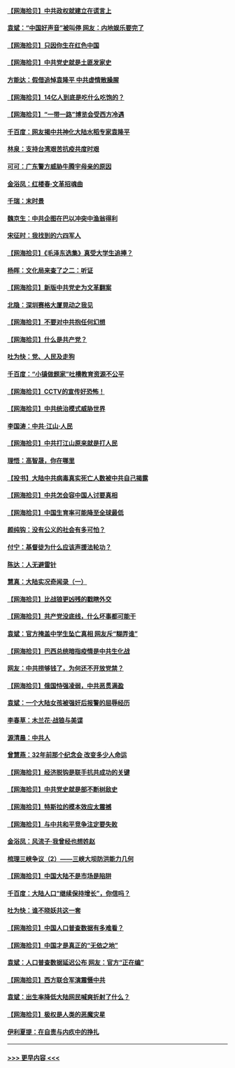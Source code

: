 #### [【网海拾贝】中共政权就建立在谎言上](../pages/nsc993/n12981880.md?t=05291051) 
#### [袁斌：“中国好声音”被叫停 网友：内地娱乐要完了](../pages/nsc993/n12981826.md?t=05291051) 
#### [【网海拾贝】只因你生在红色中国](../pages/nsc993/n12979096.md?t=05291051) 
#### [【网海拾贝】中共党史就是土匪发家史](../pages/nsc993/n12976478.md?t=05291051) 
#### [方能达：假借追悼袁隆平 中共虚情散臊腥](../pages/nsc993/n12976396.md?t=05291051) 
#### [【网海拾贝】14亿人到底是吃什么吃饱的？](../pages/nsc993/n12974125.md?t=05291051) 
#### [【网海拾贝】“一带一路”博览会受西方冷遇](../pages/nsc993/n12971787.md?t=05291051) 
#### [千百度：网友揭中共神化大陆水稻专家袁隆平](../pages/nsc993/n12971733.md?t=05291051) 
#### [林泉：支持台湾艰苦抗疫共度时艰](../pages/nsc993/n12971350.md?t=05291051) 
#### [可可：广东警方威胁牛腾宇母亲的原因](../pages/nsc993/n12971100.md?t=05291051) 
#### [金浴凤：红楼春·文革招魂曲](../pages/nsc993/n12970354.md?t=05291051) 
#### [千瑞：末时景](../pages/nsc993/n12970337.md?t=05291051) 
#### [魏京生：中共企图在巴以冲突中渔翁得利](../pages/nsc993/n12970286.md?t=05291051) 
#### [宋征时：我找到的六四军人](../pages/nsc993/n12970213.md?t=05291051) 
#### [【网海拾贝】《毛泽东选集》真受大学生追捧？](../pages/nsc993/n12968779.md?t=05291051) 
#### [杨晖：文化局来查了之二：听证](../pages/nsc993/n12966528.md?t=05291051) 
#### [【网海拾贝】新版中共党史为文革翻案](../pages/nsc993/n12967526.md?t=05291051) 
#### [北隐：深圳赛格大厦晃动之我见](../pages/nsc993/n12967393.md?t=05291051) 
#### [【网海拾贝】不要对中共抱任何幻想](../pages/nsc993/n12965222.md?t=05291051) 
#### [【网海拾贝】什么是共产党？](../pages/nsc993/n12962781.md?t=05291051) 
#### [吐为快：党、人民及走狗](../pages/nsc993/n12962747.md?t=05291051) 
#### [千百度：“小镇做题家”吐槽教育资源不公平](../pages/nsc993/n12962705.md?t=05291051) 
#### [【网海拾贝】CCTV的宣传好恐怖！](../pages/nsc993/n12959984.md?t=05291051) 
#### [【网海拾贝】中共统治模式威胁世界](../pages/nsc993/n12957622.md?t=05291051) 
#### [李国涛：中共‧江山‧人民](../pages/nsc993/n12957502.md?t=05291051) 
#### [【网海拾贝】中共打江山原来就是打人民](../pages/nsc993/n12954345.md?t=05291051) 
#### [理悟：高智晟，你在哪里](../pages/nsc993/n12953115.md?t=05291051) 
#### [【投书】大陆中共病毒真实死亡人数被中共自己揭露](../pages/nsc993/n12953050.md?t=05291051) 
#### [【网海拾贝】中共怎会容中国人讨要真相](../pages/nsc993/n12952161.md?t=05291051) 
#### [【网海拾贝】中国生育率可能降至全球最低](../pages/nsc993/n12948793.md?t=05291051) 
#### [颜纯钩：没有公义的社会有多可怕？](../pages/nsc993/n12947626.md?t=05291051) 
#### [付宁：基督徒为什么应该声援法轮功？](../pages/nsc993/n12947233.md?t=05291051) 
#### [陈达：人无避雷针](../pages/nsc993/n12947098.md?t=05291051) 
#### [慧真：大陆实况奇闻录（一）](../pages/nsc993/n12945811.md?t=05291051) 
#### [【网海拾贝】比战狼更凶残的戳瞎外交](../pages/nsc993/n12945717.md?t=05291051) 
#### [【网海拾贝】共产党没底线，什么坏事都可能干](../pages/nsc993/n12942090.md?t=05291051) 
#### [袁斌：官方掩盖中学生坠亡真相 网友斥“糊弄谁”](../pages/nsc993/n12942029.md?t=05291051) 
#### [【网海拾贝】巴西总统暗指疫情是中共生化战](../pages/nsc993/n12938999.md?t=05291051) 
#### [网友：中共捞够钱了，为何还不开放党禁？](../pages/nsc993/n12938952.md?t=05291051) 
#### [【网海拾贝】俄国恃强凌弱，中共恶贯满盈](../pages/nsc993/n12936626.md?t=05291051) 
#### [袁斌：一个大陆女孩被强奸后报警的屈辱经历](../pages/nsc993/n12936547.md?t=05291051) 
#### [李春草：木兰花·战狼与美谍](../pages/nsc993/n12935995.md?t=05291051) 
#### [源清晨：中共人](../pages/nsc993/n12935589.md?t=05291051) 
#### [曾慧燕：32年前那个纪念会 改变多少人命运](../pages/nsc993/n12934233.md?t=05291051) 
#### [【网海拾贝】经济脱钩是联手抗共成功的关键](../pages/nsc993/n12934176.md?t=05291051) 
#### [【网海拾贝】中共党史就是部不断树敌史](../pages/nsc993/n12932844.md?t=05291051) 
#### [【网海拾贝】特斯拉的模本效应太震撼](../pages/nsc993/n12925626.md?t=05291051) 
#### [【网海拾贝】与中共和平竞争注定要失败](../pages/nsc993/n12923326.md?t=05291051) 
#### [金浴凤：风流子‧我曾经也想姓赵](../pages/nsc993/n12920911.md?t=05291051) 
#### [梳理三峡争议（2）——三峡大坝防洪能力几何](../pages/nsc993/n12920173.md?t=05291051) 
#### [【网海拾贝】中国大陆不是市场是陷阱](../pages/nsc993/n12920143.md?t=05291051) 
#### [千百度：大陆人口“继续保持增长”，你信吗？](../pages/nsc993/n12918946.md?t=05291051) 
#### [吐为快：谁不晓妖共这一套](../pages/nsc993/n12918941.md?t=05291051) 
#### [【网海拾贝】中国人口普查数据有多难看？](../pages/nsc993/n12917822.md?t=05291051) 
#### [【网海拾贝】中国才是真正的“无依之地”](../pages/nsc993/n12915845.md?t=05291051) 
#### [袁斌：人口普查数据延迟公布 网友：官方“正在编”](../pages/nsc993/n12915748.md?t=05291051) 
#### [【网海拾贝】西方联合军演震慑中共](../pages/nsc993/n12913466.md?t=05291051) 
#### [袁斌：出生率降低大陆网民喊爽折射了什么？](../pages/nsc993/n12913365.md?t=05291051) 
#### [【网海拾贝】极权是人类的恶魔灾星](../pages/nsc993/n12910697.md?t=05291051) 
#### [伊利夏提：在自责与内疚中的挣扎](../pages/nsc993/n12910493.md?t=05291051) 

----
#### [ >>> 更早内容 <<< ](../indexes/nsc993-earlier.md)

